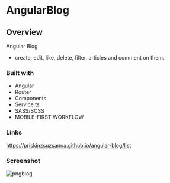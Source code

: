 # AngularBlog
## Overview
Angular Blog
 - create, edit, like, delete, filter, articles and comment on them.

### Built with

- Angular
- Router
- Components
- Service.ts
- SASS/SCSS
- MOBILE-FIRST WORKFLOW


### Links
https://priskinzsuzsanna.github.io/angular-blog/list

### Screenshot

![pngblog](https://github.com/PriskinZsuzsanna/angular-blog/assets/121173949/ef01d78d-8106-4249-b6ae-8a57d41fd43f)
